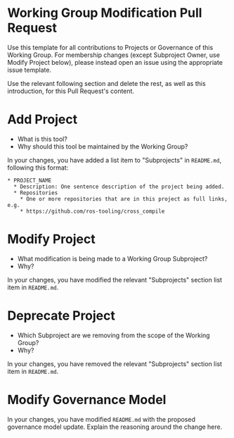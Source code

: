 # Working Group Modification Pull Request

Use this template for all contributions to Projects or Governance of this Working Group.
For membership changes (except Subproject Owner, use Modify Project below), please instead open an issue using the appropriate issue template.

Use the relevant following section and delete the rest, as well as this introduction, for this Pull Request's content.

# Add Project

* What is this tool?
* Why should this tool be maintained by the Working Group?

In your changes, you have added a list item to "Subprojects" in `README.md`, following this format:

```
* PROJECT_NAME
  * Description: One sentence description of the project being added.
  * Repositories
    * One or more repositories that are in this project as full links, e.g.
    * https://github.com/ros-tooling/cross_compile
```

# Modify Project

* What modification is being made to a Working Group Subproject?
* Why?

In your changes, you have modified the relevant "Subprojects" section list item in `README.md`.

# Deprecate Project

* Which Subproject are we removing from the scope of the Working Group?
* Why?

In your changes, you have removed the relevant "Subprojects" section list item in `README.md`.

# Modify Governance Model

In your changes, you have modified `README.md` with the proposed governance model update.
Explain the reasoning around the change here.

